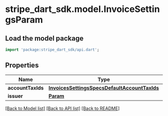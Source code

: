 # stripe_dart_sdk.model.InvoiceSettingsParam

## Load the model package
```dart
import 'package:stripe_dart_sdk/api.dart';
```

## Properties
Name | Type | Description | Notes
------------ | ------------- | ------------- | -------------
**accountTaxIds** | [**InvoicesSettingsSpecsDefaultAccountTaxIds**](InvoicesSettingsSpecsDefaultAccountTaxIds.md) |  | [optional] 
**issuer** | [**Param**](Param.md) |  | [optional] 

[[Back to Model list]](../README.md#documentation-for-models) [[Back to API list]](../README.md#documentation-for-api-endpoints) [[Back to README]](../README.md)


